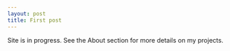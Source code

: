 ```yaml
---
layout: post
title: First post
---
```


Site is in progress. See the About section for more details on my projects.
